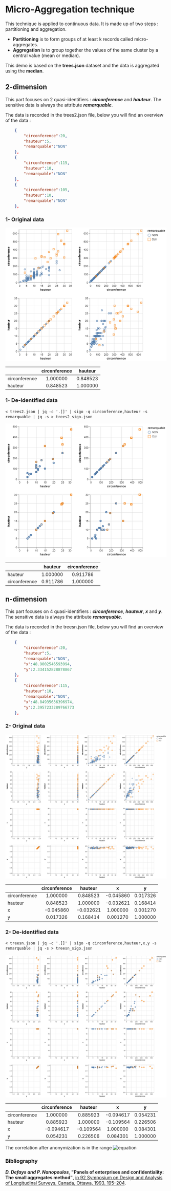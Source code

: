 # Micro-Aggregation technique

This technique is applied to continuous data. It is made up of two steps : partitioning and aggregation.

- **Partitioning** is to form groups of at least k records called micro-aggregates.
- **Aggregation** is to group together the values of the same cluster by a central value (mean or median).

This demo is based on the **trees.json** dataset and the data is aggregated using the **median**.

## 2-dimension

This part focuses on 2 quasi-identifiers : ***circonference*** and ***hauteur***.
The sensitive data is always the attribute ***remarquable***.

The data is recorded in the trees2.json file, below you will find an overview of the data :

```json
    {
        "circonference":20,
        "hauteur":5,
        "remarquable":"NON"
    },
    {
        "circonference":115,
        "hauteur":10,
        "remarquable":"NON"
    },
    {
        "circonference":105,
        "hauteur":10,
        "remarquable":"NON"
    },
```

### 1- Original data

![original](trees2.png)

|               | circonference |  hauteur |
|---------------|:-------------:|:--------:|
| circonference |    1.000000   | 0.848523 |
| hauteur       |    0.848523   | 1.000000 |

### 1- De-identified data

```console
< trees2.json | jq -c '.[]' | sigo -q circonference,hauteur -s remarquable | jq -s > trees2_sigo.json
```

![masked](trees2-sigo.png)

|               |  hauteur | circonference |
|---------------|:--------:|:-------------:|
| hauteur       | 1.000000 |    0.911786   |
| circonference | 0.911786 |    1.000000   |

## n-dimension

This part focuses on 4 quasi-identifiers : ***circonference***, ***hauteur***, ***x*** and ***y***.
The sensitive data is always the attribute ***remarquable***.

The data is recorded in the treesn.json file, below you will find an overview of the data :

```json
    {
        "circonference":20,
        "hauteur":5,
        "remarquable":"NON",
        "x":48.9002546593994,
        "y":2.334152828878867
    },
    {
        "circonference":115,
        "hauteur":10,
        "remarquable":"NON",
        "x":48.84935636396974,
        "y":2.3957233289766773
    },
```

### 2- Original data

![original](treesn.png)

|               | circonference |  hauteur  |     x     |     y    |
|---------------|:-------------:|:---------:|:---------:|:--------:|
| circonference |    1.000000   |  0.848523 | -0.045860 | 0.017326 |
| hauteur       |    0.848523   |  1.000000 | -0.032621 | 0.168414 |
| x             |   -0.045860   | -0.032621 |  1.000000 | 0.001270 |
| y             |    0.017326   |  0.168414 |  0.001270 | 1.000000 |

### 2- De-identified data

```console
< treesn.json | jq -c '.[]' | sigo -q circonference,hauteur,x,y -s remarquable | jq -s > treesn_sigo.json
```

![masked](treesn-sigo.png)

|               | circonference |  hauteur  |     x     |     y    |
|---------------|:-------------:|:---------:|:---------:|:--------:|
| circonference |    1.000000   |  0.885923 | -0.094617 | 0.054231 |
| hauteur       |    0.885923   |  1.000000 | -0.109564 | 0.226506 |
| x             |   -0.094617   | -0.109564 |  1.000000 | 0.084301 |
| y             |    0.054231   |  0.226506 |  0.084301 | 1.000000 |

The correlation after anonymization is in the range ![equation](https://latex.codecogs.com/svg.image?%5Cinline%20%5Cleft%20%5B%20%5Cpm%200.035%20;%20%5Cpm%200.083%20%5Cright%20%5D)

### Bibliography

***D. Defays and P. Nanopoulos***, **"Panels of enterprises and confidentiality: The small aggregates method"**,
[in 92 Symposium on Design and Analysis of Longitudinal Surveys, Canada, Ottawa, 1993, 195–204](<https://publications.gc.ca/site/eng/9.844634/publication.html#:~:text=Symposium%2092%20%3A%20design%20and%20analysis%20of%20longitudinal,year%20the%20symposium%20focuses%20on%20a%20particular%20theme>).
